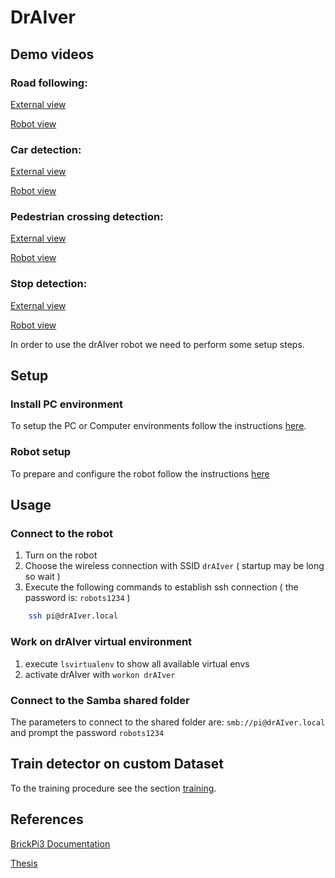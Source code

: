 # DrAIver #

## Demo videos ##

### Road following:

[External view](https://drive.google.com/file/d/1tIYad0tsVv1Fd4LVUhAb8e7hwKqH_dV1/view?usp=sharing)

[Robot view](https://drive.google.com/file/d/1rOc9yYvLTeFOjG5vaNjxqSVVQSCD0K2V/view?usp=sharing)

### Car detection:

[External view](https://drive.google.com/file/d/1cAShFMxX35htLiZkBvK1kBUiuEWXJQzj/view?usp=sharing)

[Robot view](https://drive.google.com/file/d/1MmRhEAC2cFX-3oko_xAf0Hx4lZSznT1y/view?usp=sharing)


### Pedestrian crossing detection:

[External view](https://drive.google.com/file/d/1NjWoQy-oa3D3TN-WdIjFJu-TYr1nldgX/view?usp=sharing)

[Robot view](https://drive.google.com/file/d/13B1uoI9_kUGv8qaAIvRhAwcQE36H24Up/view?usp=sharing)

### Stop detection:

[External view](https://drive.google.com/file/d/1hiPH3ikfg2NBJ2Lf92d1gT4ozM0t-bHy/view?usp=sharing)

[Robot view](https://drive.google.com/file/d/1UsOeMyfGYTlytQnVmom1pPP_58jx0-wy/view?usp=sharing)

In order to use the drAIver robot we need to perform some setup steps.

## Setup ##

### Install PC environment ###

To setup the PC or Computer environments follow the instructions [here](https://github.com/MarcoSignoretto/drAIver/blob/master/readme/ENVIRONMENT_SETUP.md).

### Robot setup ###

To prepare and configure the robot follow the instructions [here](https://github.com/MarcoSignoretto/drAIver/blob/master/readme/ROBOT_SETUP.md)

## Usage ##

### Connect to the robot ###

1. Turn on the robot
2. Choose the wireless connection with SSID ```drAIver``` ( startup may be long so wait )
3. Execute the following commands to establish ssh connection ( the password is: ```robots1234``` )
```sh
	ssh pi@drAIver.local
```

### Work on drAIver virtual environment ###

1. execute ```lsvirtualenv``` to show all available virtual envs
2. activate drAIver with ```workon drAIver```

### Connect to the Samba shared folder ###

The parameters to connect to the shared folder are: ```smb://pi@drAIver.local``` and prompt the password ```robots1234```

## Train detector on custom Dataset

To the training procedure see the section [training](https://github.com/MarcoSignoretto/drAIver/blob/master/readme/OBJECT_DETECTOR_TRAINING.md).

## References ##

[BrickPi3 Documentation](http://www.aplu.ch/classdoc/dexter/brickpi3.BrickPi3-class.html)

[Thesis](https://github.com/MarcoSignoretto/drAIver/blob/master/readme/Signoretto_Marco_drAIver.pdf)